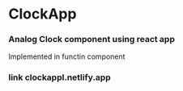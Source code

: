 # ClockApp

### Analog Clock component using react app

Implemented in functin component

### link clockappl.netlify.app

